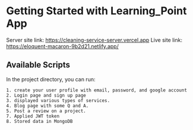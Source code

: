 # Getting Started with Learning_Point App
Server site link: https://cleaning-service-server.vercel.app
Live site link: https://eloquent-macaron-9b2d21.netlify.app/




## Available Scripts

In the project directory, you can run:

    1. create your user profile with email, password, and google account
    2. Login page and sign up page
    3. displayed various types of services.
    4. Blog page with some Q and A.
    5. Post a review on a project.
    7. Applied JWT token
    8. Stored data in MongoDB